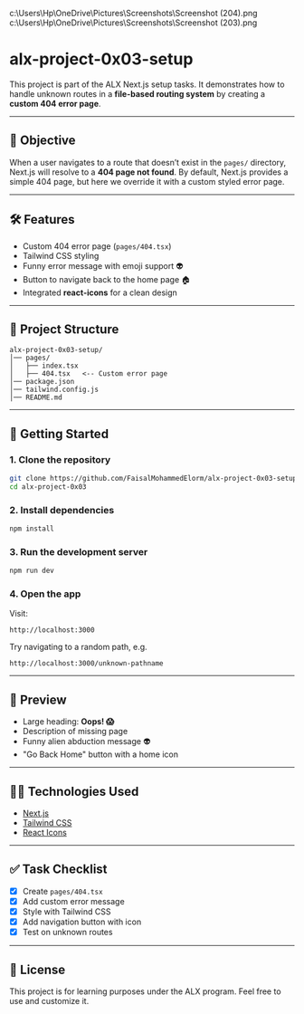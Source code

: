 c:\Users\Hp\OneDrive\Pictures\Screenshots\Screenshot (204).png c:\Users\Hp\OneDrive\Pictures\Screenshots\Screenshot (203).png

# alx-project-0x03-setup

This project is part of the ALX Next.js setup tasks.
It demonstrates how to handle unknown routes in a **file-based routing system** by creating a **custom 404 error page**.

---

## 📌 Objective

When a user navigates to a route that doesn’t exist in the `pages/` directory, Next.js will resolve to a **404 page not found**.
By default, Next.js provides a simple 404 page, but here we override it with a custom styled error page.

---

## 🛠️ Features

* Custom 404 error page (`pages/404.tsx`)
* Tailwind CSS styling
* Funny error message with emoji support 👽
* Button to navigate back to the home page 🏠
* Integrated **react-icons** for a clean design

---

## 📂 Project Structure

```
alx-project-0x03-setup/
│── pages/
│   ├── index.tsx
│   ├── 404.tsx   <-- Custom error page
│── package.json
│── tailwind.config.js
│── README.md
```

---

## 🚀 Getting Started

### 1. Clone the repository

```bash
git clone https://github.com/FaisalMohammedElorm/alx-project-0x03-setup.git
cd alx-project-0x03
```

### 2. Install dependencies

```bash
npm install
```

### 3. Run the development server

```bash
npm run dev
```

### 4. Open the app

Visit:

```
http://localhost:3000
```

Try navigating to a random path, e.g.

```
http://localhost:3000/unknown-pathname
```

---

## 📸 Preview

* Large heading: **Oops! 😱**
* Description of missing page
* Funny alien abduction message 👽
* "Go Back Home" button with a home icon

---

## 🧑‍💻 Technologies Used

* [Next.js](https://nextjs.org/)
* [Tailwind CSS](https://tailwindcss.com/)
* [React Icons](https://react-icons.github.io/react-icons/)

---

## ✅ Task Checklist

* [x] Create `pages/404.tsx`
* [x] Add custom error message
* [x] Style with Tailwind CSS
* [x] Add navigation button with icon
* [x] Test on unknown routes

---

## 📜 License

This project is for learning purposes under the ALX program.
Feel free to use and customize it.
